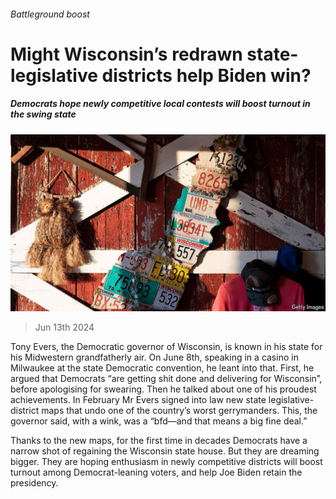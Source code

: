 ###### Battleground boost

# Might Wisconsin’s redrawn state-legislative districts help Biden win? 

##### Democrats hope newly competitive local contests will boost turnout in the swing state 

![image](images/20240615_USP511.jpg) 

> Jun 13th 2024 

Tony Evers, the Democratic governor of Wisconsin, is known in his state for his Midwestern grandfatherly air. On June 8th, speaking in a casino in Milwaukee at the state Democratic convention, he leant into that. First, he argued that Democrats “are getting shit done and delivering for Wisconsin”, before apologising for swearing. Then he talked about one of his proudest achievements. In February Mr Evers signed into law new state legislative-district maps that undo one of the country’s worst gerrymanders. This, the governor said, with a wink, was a “bfd—and that means a big fine deal.”

Thanks to the new maps, for the first time in decades Democrats have a narrow shot of regaining the Wisconsin state house. But they are dreaming bigger. They are hoping enthusiasm in newly competitive districts will boost turnout among Democrat-leaning voters, and help Joe Biden retain the presidency. 

